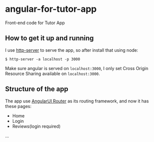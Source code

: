 # angular-for-tutor-app
Front-end code for Tutor App

## How to get it up and running
I use [http-server](https://github.com/indexzero/http-server) to serve the app, so after install that using node:
```shell
$ http-server -a localhost -p 3000
```
Make sure angular is served on ```localhost:3000```, I only set Cross Origin Resource Sharing available on ```localhost:3000```.

## Structure of the app
The app use [AngularUI Router](https://github.com/angular-ui/ui-router) as its routing framework, and now it has these pages:
* Home
* Login
* Reviews(login required)

...

